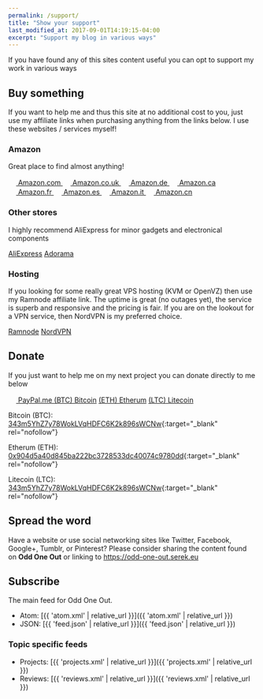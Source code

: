 ```yaml
---
permalink: /support/
title: "Show your support"
last_modified_at: 2017-09-01T14:19:15-04:00
excerpt: "Support my blog in various ways"
---
```

If you have found any of this sites content useful you can opt to support my work in various ways

## Buy something

If you want to help me and thus this site at no additional cost to you, just use my affiliate links when purchasing anything from the links below. I use these websites / services myself!

### Amazon
Great place to find almost anything!
<div markdown="0" class="btn--group">
  <a href="https://www.amazon.com/?tag=oddoneout0a-20" class="btn" rel="nofollow">
    <svg class="icon icon--amazon" width="16px" height="16px"><use xlink:href="{{ 'icons.svg#icon-amazon' | prepend: 'assets/icons/' | relative_url }}"></use></svg> Amazon.com
  </a>
  <a href="https://www.amazon.co.uk/?tag=oddoneout-21" class="btn" rel="nofollow">
    <svg class="icon icon--amazon" width="16px" height="16px"><use xlink:href="{{ 'icons.svg#icon-amazon' | prepend: 'assets/icons/' | relative_url }}"></use></svg> Amazon.co.uk
  </a>
  <a href="https://www.amazon.de/?tag=oddoneout0c-21" class="btn" rel="nofollow">
    <svg class="icon icon--amazon" width="16px" height="16px"><use xlink:href="{{ 'icons.svg#icon-amazon' | prepend: 'assets/icons/' | relative_url }}"></use></svg> Amazon.de
  </a>
  <a href="https://www.amazon.ca/?tag=oddoneout0f-20" class="btn" rel="nofollow">
    <svg class="icon icon--amazon" width="16px" height="16px"><use xlink:href="{{ 'icons.svg#icon-amazon' | prepend: 'assets/icons/' | relative_url }}"></use></svg> Amazon.ca
  </a>
</div>
<div markdown="0" class="btn--group">
  <a href="https://www.amazon.fr/?tag=oddoneout0b-21" class="btn" rel="nofollow">
    <svg class="icon icon--amazon" width="16px" height="16px"><use xlink:href="{{ 'icons.svg#icon-amazon' | prepend: 'assets/icons/' | relative_url }}"></use></svg> Amazon.fr
  </a>
  <a href="https://www.amazon.es/?tag=oddoneout0e-21" class="btn" rel="nofollow">
    <svg class="icon icon--amazon" width="16px" height="16px"><use xlink:href="{{ 'icons.svg#icon-amazon' | prepend: 'assets/icons/' | relative_url }}"></use></svg> Amazon.es
  </a>
  <a href="https://www.amazon.it/?tag=oddoneout01-21" class="btn" rel="nofollow">
    <svg class="icon icon--amazon" width="16px" height="16px"><use xlink:href="{{ 'icons.svg#icon-amazon' | prepend: 'assets/icons/' | relative_url }}"></use></svg> Amazon.it
  </a>
  <a href="https://www.amazon.cn/?tag=oddoneout-23" class="btn" rel="nofollow">
    <svg class="icon icon--amazon" width="16px" height="16px"><use xlink:href="{{ 'icons.svg#icon-amazon' | prepend: 'assets/icons/' | relative_url }}"></use></svg> Amazon.cn
  </a>
</div>

### Other stores
I highly recommend AliExpress for minor gadgets and electronical components
<div markdown="0" class="btn--group">
  <a href="http://s.click.aliexpress.com/e/Z3Juz7A" class="btn" rel="nofollow">AliExpress</a>
  <a href="https://adorama.evyy.net/c/348211/51926/1036?u=https%3A%2F%2Fwww.adorama.com" class="btn" rel="nofollow">Adorama</a>
</div>

### Hosting
If you looking for some really great VPS hosting (KVM or OpenVZ) then use my Ramnode affiliate link. The uptime is great (no outages yet), the service is superb and responsive and the pricing is fair. If you are on the lookout for a VPN service, then NordVPN is my preferred choice.

<div markdown="0" class="btn--group">
  <a href="https://clientarea.ramnode.com/aff.php?aff=3059" class="btn" rel="nofollow">Ramnode</a>
  <a href="https://go.nordvpn.net/aff_c?offer_id=15&aff_id=5167" class="btn" rel="nofollow">NordVPN</a>
</div>

## Donate

If you just want to help me on my next project you can donate directly to me below

<div markdown="0" class="btn--group">
  <a href="https://www.paypal.me/Ox3" class="btn" rel="nofollow">
    <svg class="icon icon--paypal" width="16px" height="16px"><use xlink:href="{{ 'icons.svg#icon-paypal' | prepend: 'assets/icons/' | relative_url }}"></use></svg> PayPal.me
  </a>
  <a href="/assets/images/donate/Bitcoin_BTC_343m5YhZ7y78WokLVqHDFC6K2k896sWCNw.png" class="btn" rel="nofollow">(BTC) Bitcoin</a>
  <a href="/assets/images/donate/Etherum_ETH_0x904d5a40d845ba222bc3728533dc40074c9780dd.png" class="btn" rel="nofollow">(ETH) Etherum</a>
  <a href="/assets/images/donate/Litecoin_LTC_MCLukFCibdaVuqShxsbqPHoxDPrvxfVYjz.png" class="btn" rel="nofollow">(LTC) Litecoin</a>
</div>

Bitcoin (BTC): [343m5YhZ7y78WokLVqHDFC6K2k896sWCNw](/assets/images/donate/Bitcoin_BTC_343m5YhZ7y78WokLVqHDFC6K2k896sWCNw.png){:target="_blank" rel="nofollow"}

Etherum (ETH): [0x904d5a40d845ba222bc3728533dc40074c9780dd](/assets/images/donate/Etherum_ETH_0x904d5a40d845ba222bc3728533dc40074c9780dd.png){:target="_blank" rel="nofollow"}

Litecoin (LTC): [343m5YhZ7y78WokLVqHDFC6K2k896sWCNw](/assets/images/donate/Litecoin_LTC_MCLukFCibdaVuqShxsbqPHoxDPrvxfVYjz.png){:target="_blank" rel="nofollow"}

## Spread the word

Have a website or use social networking sites like Twitter, Facebook, Google+, Tumblr, or Pinterest? Please consider sharing the content found on **Odd One Out** or linking to <https://odd-one-out.serek.eu>

## Subscribe

The main feed for Odd One Out. 

- Atom: [{{ 'atom.xml' | relative_url }}]({{ 'atom.xml' | relative_url }})
- JSON: [{{ 'feed.json' | relative_url }}]({{ 'feed.json' | relative_url }})

### Topic specific feeds

- Projects: [{{ 'projects.xml' | relative_url }}]({{ 'projects.xml' | relative_url }})
- Reviews: [{{ 'reviews.xml' | relative_url }}]({{ 'reviews.xml' | relative_url }})
